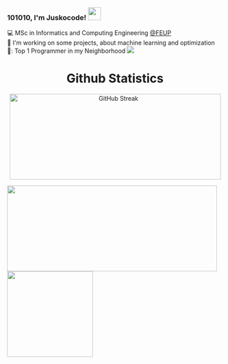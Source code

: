 ### 101010, I'm Juskocode! <img src="https://raw.githubusercontent.com/MartinHeinz/MartinHeinz/master/wave.gif" width="30px">

<!--- Brief description ---> 
:computer: MSc in Informatics and Computing Engineering [@FEUP](https://sigarra.up.pt/feup/pt/web_page.inicial) <br />
:telescope: I'm working on some projects, about machine learning and optimization <br />
🥇: Top 1 Programmer in my Neighborhood
 <img src="https://komarev.com/ghpvc/?username=your-github-username&color=blue">
<h1 align="center">Github Statistics</h1>

<p align="center">
  <img height=200 width=493 align="center" src="https://streak-stats.demolab.com?user=Juskocode&theme=github-dark-blue&border_radius=10&date_format=j%20M%5B%20Y%5D&hide_border=true&border=EBDBB2&card_width=500" alt="GitHub Streak" />
</p>
<a href="https://github.com/Juskocode"><img height=200 width=490 align="center" src="https://github-readme-stats.vercel.app/api?username=Juskocode&theme=github_dark&hide_border=true&border_color=EBDBB2&show_icons=true&border_radius=8&card_width=490" /></a>
<a href="https://github.com/Juskocode"><img height=200 width=auto align="center" src="https://github-readme-stats.vercel.app/api/top-langs/?username=Juskocode&theme=github_dark&show_icons=true&hide_border=true&size_weight=0.35&count_weight=0.45&langs_count=10&layout=compact&border_color=EBDBB2&card_width=320&border_radius=8&exclude_repo=PROG_imageManipulation,dotfiles&hide=cmake,lua,makefile,gherkin" /></a>







